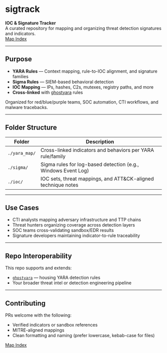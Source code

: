 # sigtrack

**IOC & Signature Tracker**  
A curated repository for mapping and organizing threat detection signatures and indicators.  
[Map Index](./index.md)


---

## Purpose

- **YARA Rules** — Context mapping, rule-to-IOC alignment, and signature families  
- **Sigma Rules** — SIEM-based behavioral detection  
- **IOC Mapping** — IPs, hashes, C2s, mutexes, registry paths, and more  
- **Cross-linked** with [ghostyara](https://github.com/Sab0x1D/ghostyara) rules

Organized for red/blue/purple teams, SOC automation, CTI workflows, and malware tracebacks.

---

## Folder Structure

| Folder      | Description                                                     |
|-------------|-----------------------------------------------------------------|
| `./yara_map/` | Cross-linked indicators and behaviors per YARA rule/family     |
| `./sigma/`    | Sigma rules for log-based detection (e.g., Windows Event Log)  |
| `./ioc/`      | IOC sets, threat mappings, and ATT&CK-aligned technique notes  |

---

## Use Cases

- CTI analysts mapping adversary infrastructure and TTP chains  
- Threat hunters organizing coverage across detection layers  
- SOC teams cross-validating sandbox/EDR results  
- Signature developers maintaining indicator-to-rule traceability

---

## Repo Interoperability

This repo supports and extends:
- [`ghostyara`](https://github.com/Sab0x1D/ghostyara) — housing YARA detection rules
- Your broader threat intel or detection engineering pipeline

---

## Contributing

PRs welcome with the following:
- Verified indicators or sandbox references
- MITRE-aligned mappings
- Clean formatting and naming (prefer lowercase, kebab-case for files)

[Map Index](./index.md)
